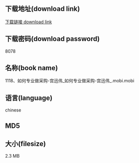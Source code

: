 ## 下载地址(download link)
[下载链接 download link](https://tutu365.netlify.app/?s=1118%E3%80%81%E5%A6%82%E4%BD%95%E4%B8%93%E4%B8%9A%E5%81%9A%E9%87%87%E8%B4%AD-%E5%AE%AB%E8%BF%85%E4%BC%9F_%E5%A6%82%E4%BD%95%E4%B8%93%E4%B8%9A%E5%81%9A%E9%87%87%E8%B4%AD-%E5%AE%AB%E8%BF%85%E4%BC%9F_.mobi)

## 下载密码(download password)
8078

## 名称(book name)
1118、如何专业做采购-宫迅伟_如何专业做采购-宫迅伟_.mobi.mobi

## 语言(language)
chinese

## MD5


## 大小(filesize)
2.3 MB
